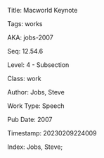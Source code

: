 Title:  Macworld Keynote

Tags:   works

AKA:    jobs-2007

Seq:    12.54.6

Level:  4 - Subsection

Class:  work

Author: Jobs, Steve

Work Type: Speech

Pub Date: 2007

Timestamp: 20230209224009

Index:  Jobs, Steve; 

